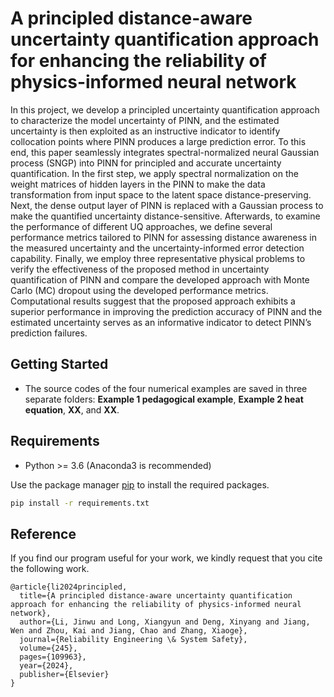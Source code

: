 # A principled distance-aware uncertainty quantification approach for enhancing the reliability of physics-informed neural network

In this project, we develop a principled uncertainty quantification approach to characterize the model uncertainty of PINN, and the estimated uncertainty is then exploited as an instructive indicator to identify collocation points where PINN produces a large prediction error. To this end, this paper seamlessly integrates spectral-normalized neural Gaussian process (SNGP) into PINN for principled and accurate uncertainty quantification. In the first step, we apply spectral normalization on the weight matrices of hidden layers in the PINN to make the data transformation from input space to the latent space distance-preserving. Next, the dense output layer of PINN is replaced with a Gaussian process to make the quantified uncertainty distance-sensitive. Afterwards, to examine the performance of different UQ approaches, we define several performance metrics tailored to PINN for assessing distance awareness in the measured uncertainty and the uncertainty-informed error detection capability. Finally, we employ three representative physical problems to verify the effectiveness of the proposed method in uncertainty quantification of PINN and compare the developed approach with Monte Carlo (MC) dropout using the developed performance metrics. Computational results suggest that the proposed approach exhibits a superior performance in improving the prediction accuracy of PINN and the estimated uncertainty serves as an informative indicator to detect PINN’s prediction failures.

## Getting Started

* The source codes of the four numerical examples are saved in three separate folders: **Example 1 pedagogical example**, **Example 2 heat equation**, **XX**, and **XX**.


## Requirements
* Python >= 3.6 (Anaconda3 is recommended)

Use the package manager [pip](https://pip.pypa.io/en/stable/) to install the required packages.

```bash
pip install -r requirements.txt
```

## Reference
If you find our program useful for your work, we kindly request that you cite the following work. 
```
@article{li2024principled,
  title={A principled distance-aware uncertainty quantification approach for enhancing the reliability of physics-informed neural network},
  author={Li, Jinwu and Long, Xiangyun and Deng, Xinyang and Jiang, Wen and Zhou, Kai and Jiang, Chao and Zhang, Xiaoge},
  journal={Reliability Engineering \& System Safety},
  volume={245},
  pages={109963},
  year={2024},
  publisher={Elsevier}
}
```